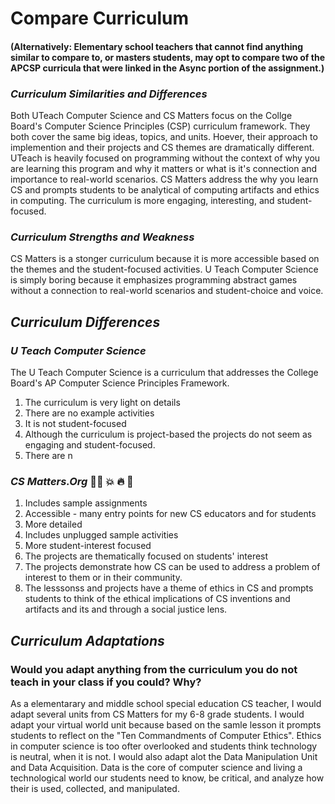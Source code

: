 # Compare Curriculum

#### (Alternatively: Elementary school teachers that cannot find anything similar to compare to, or masters students, may opt to compare two of the APCSP curricula that were linked in the Async portion of the assignment.)

### *Curriculum Similarities and Differences* 
Both UTeach Computer Science and CS Matters focus on the Collge Board's Computer Science Principles (CSP) curriculum framework. They both cover the same big ideas, topics, and units. Hoever, their approach to implemention and their projects and CS themes are dramatically different. UTeach is heavily focused on programming without the context of why you are learning this program and why it matters or what is it's connection and importance to real-world scenarios. CS Matters address the why you learn CS and prompts students to be analytical of computing artifacts and ethics in computing. The curriculum is more engaging, interesting, and student-focused.

### *Curriculum Strengths and Weakness*
CS Matters is a stonger curriculum because it is more accessible based on the themes and the student-focused activities. U Teach Computer Science is simply boring because it emphasizes programming abstract games without a connection to real-world scenarios and student-choice and voice.

## *Curriculum Differences*
### *U Teach Computer Science* 
The U Teach Computer Science is a curriculum that addresses the College Board's AP Computer Science Principles Framework.  
1. The curriculum is very light on details
2. There are no example activities
3. It is not student-focused 
4. Although the curriculum is project-based the projects do not seem as engaging and student-focused.
5. There are n

### *CS Matters.Org* 👏🏾 💥 🔥 💝
1. Includes sample assignments
2. Accessible - many entry points for new CS educators and for students
3. More detailed
4. Includes unplugged sample activities
5. More student-interest focused
6. The projects are thematically focused on students' interest
7. The projects demonstrate how CS can be used to address a problem of interest to them or in their community.
8. The lesssonss and projects have a theme of ethics in CS and prompts students to think of the ethical implications of CS inventions and artifacts and its and through a social justice lens.

## *Curriculum Adaptations*
### Would you adapt anything from the curriculum you do not teach in your class if you could? Why?
As a elementarary and middle school special education CS teacher, I would adapt several units from CS Matters for my 6-8 grade students. I would adapt your virtual world unit because based on the samle lesson it prompts students to reflect on the "Ten Commandments of Computer Ethics".  Ethics in computer science is too ofter overlooked and students think technology is neutral, when it is not.  I would also adapt alot the Data Manipulation Unit and Data Acquisition. Data is the core of computer science and living a technological world our students need to know, be critical, and analyze how their is used, collected, and manipulated. 
